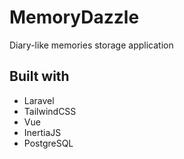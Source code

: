 # MemoryDazzle

Diary-like memories storage application

## Built with

-   Laravel
-   TailwindCSS
-   Vue
-   InertiaJS
-   PostgreSQL
